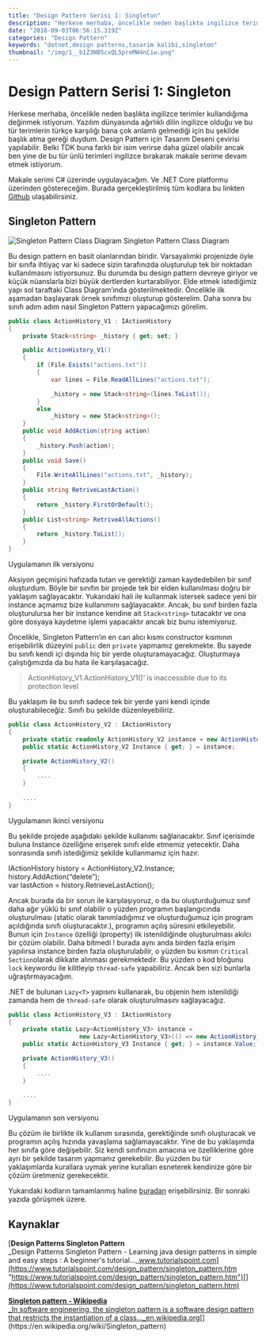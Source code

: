 ```yaml
---
title: "Design Pattern Serisi 1: Singleton"
description: "Herkese merhaba, öncelikle neden başlıkta ingilizce terimler kullandığıma değinmek istiyorum. Yazılım dünyasında ağırlıklı dilin ingilizce olduğu ve bu tür terimlerin türkçe karşılığı bana çok anlamlı gelmediği için bu şekilde başlık atma gereği duydum. Design Pattern için Tasarım Deseni çevirisi yapılabilir. Belki TDK buna farklı bir isim verirse daha güzel olabilir ancak ben yine de bu tür ünlü terimleri ingilizce bırakarak makale serime devam etmek istiyorum."
date: "2018-09-03T06:56:15.319Z"
categories: "Design Pattern"
keywords: "dotnet,design patterns,tasarim kalibi,singleton"
thumbnail: "/img/1__b1Z3NB5cxQL5preMW4nCiw.png"
---
```


# Design Pattern Serisi 1: Singleton

Herkese merhaba, öncelikle neden başlıkta ingilizce terimler kullandığıma değinmek istiyorum. Yazılım dünyasında ağırlıklı dilin ingilizce olduğu ve bu tür terimlerin türkçe karşılığı bana çok anlamlı gelmediği için bu şekilde başlık atma gereği duydum. Design Pattern için Tasarım Deseni çevirisi yapılabilir. Belki TDK buna farklı bir isim verirse daha güzel olabilir ancak ben yine de bu tür ünlü terimleri ingilizce bırakarak makale serime devam etmek istiyorum.

Makale serimi C# üzerinde uygulayacağım. Ve .NET Core platformu üzerinden göstereceğim. Burada gerçekleştirilmiş tüm kodlara bu linkten [Github](https://github.com/lyzerk/medium/tree/master/DesignPatternSingleton) ulaşabilirsiniz.

## Singleton Pattern

![Singleton Pattern Class Diagram](/img/1__b1Z3NB5cxQL5preMW4nCiw.png)
Singleton Pattern Class Diagram

Bu design pattern en basit olanlarından biridir. Varsayalımki projenizde öyle bir sınıfa ihtiyaç var ki sadece sizin tarafınızda oluşturulup tek bir noktadan kullanılmasını istiyorsunuz. Bu durumda bu design pattern devreye giriyor ve küçük nüanslarla bizi büyük dertlerden kurtarabiliyor. Elde etmek istediğimiz yapı sol taraftaki Class Diagram’ında gösterilmektedir. Öncelikle ilk aşamadan başlayarak örnek sınıfımızı oluşturup gösterelim. Daha sonra bu sınıfı adım adım nasıl Singleton Pattern yapacağımızı görelim.

```csharp
public class ActionHistory_V1 : IActionHistory
{
    private Stack<string> _history { get; set; }

    public ActionHistory_V1()
    {
        if (File.Exists("actions.txt"))
        {
            var lines = File.ReadAllLines("actions.txt");

            _history = new Stack<string>(lines.ToList());
        }
        else
            _history = new Stack<string>();
    }
    public void AddAction(string action)
    {
        _history.Push(action);
    }
    public void Save()
    {
        File.WriteAllLines("actions.txt", _history);
    }
    public string RetriveLastAction()
    {
        return _history.FirstOrDefault();
    }
    public List<string> RetriveAllActions()
    {
        return _history.ToList();
    }
}
```

Uygulamanın ilk versiyonu

Aksiyon geçmişini hafızada tutan ve gerektiği zaman kaydedebilen bir sınıf oluşturdum. Böyle bir sınıfın bir projede tek bir elden kullanılması doğru bir yaklaşım sağlayacaktır. Yukarıdaki hali ile kullanmak istersek sadece yeni bir instance açmamız bize kullanımını sağlayacaktır. Ancak, bu sınıf birden fazla oluşturulursa her bir instance kendine ait `Stack<string>` tutacaktır ve ona göre dosyaya kaydetme işlemi yapacaktır ancak biz bunu istemiyoruz.

Öncelikle, Singleton Pattern’ın en can alıcı kısmı constructor kısmının erişebilirlik düzeyini `public` den `private` yapmamız gerekmekte. Bu sayede bu sınıfı kendi içi dışında hiç bir yerde oluşturamayacağız. Oluşturmaya çalıştığımızda da bu hata ile karşılaşacağız.

> ActionHistory\_V1.ActionHistory\_V1()’ is inaccessible due to its protection level

Bu yaklaşım ile bu sınıfı sadece tek bir yerde yani kendi içinde oluşturabileceğiz. Sınıfı bu şekilde düzenleyebiliriz.

```csharp
public class ActionHistory_V2 : IActionHistory
{
    private static readonly ActionHistory_V2 instance = new ActionHistory_V2();
    public static ActionHistory_V2 Instance { get; } = instance;

    private ActionHistory_V2()
    {
        ....
    }
    
    ....
}
```

Uygulamanın ikinci versiyonu

Bu şekilde projede aşağıdaki şekilde kullanımı sağlanacaktır. Sınıf içerisinde buluna Instance özelliğine erişerek sınıfı elde etmemiz yetecektir. Daha sonrasında sınıfı istediğimiz şekilde kullanmamız için hazır.

IActionHistory history = ActionHistory\_V2.Instance;  
history.AddAction(“delete”);  
var lastAction = history.RetrieveLastAction();

Ancak burada da bir sorun ile karşılaşıyoruz, o da bu oluşturduğumuz sınıf daha ağır yüklü bi sınıf olabilir o yüzden programın başlangıcında oluşturulması (static olarak tanımladığımız ve oluşturduğumuz için program açıldığında sınıfı oluşturacaktır.), programın açılış süresini etkileyebilir. Bunun için `Instance` özelliği (property) ilk istenildiğinde oluşturulması akılcı bir çözüm olabilir. Daha bitmedi ! burada aynı anda birden fazla erişim yapılırsa instance birden fazla oluşturulabilir, o yüzden bu kısmın `Critical Section`olarak dikkate alınması gerekmektedir. Bu yüzden o kod bloğunu `lock` keywordu ile kilitleyip `thread-safe` yapabiliriz. Ancak ben sizi bunlarla uğraştırmayacağım.

.NET de bulunan `Lazy<T>` yapısını kullanarak, bu objenin hem istenildiği zamanda hem de `thread-safe` olarak oluşturulmasını sağlayacağız.

```csharp
public class ActionHistory_V3 : IActionHistory
{
    private static Lazy<ActionHistory_V3> instance =
                    new Lazy<ActionHistory_V3>(() => new ActionHistory_V3());
    public static ActionHistory_V3 Instance { get; } = instance.Value;

    private ActionHistory_V3()
    {
        ....
    }
    
    ....
}
```

Uygulamanın son versiyonu

Bu çözüm ile birlikte ilk kullanım sırasında, gerektiğinde sınıfı oluşturacak ve programın açılış hızında yavaşlama sağlamayacaktır. Yine de bu yaklaşımda her sınıfa göre değişebilir. Siz kendi sınıfınızın amacına ve özelliklerine göre ayrı bir şekilde tasarım yapmanız gerekebilir. Bu yüzden bu tür yaklaşımlarda kurallara uymak yerine kuralları esneterek kendinize göre bir çözüm üretmeniz gerekecektir.

Yukarıdaki kodların tamamlanmış haline [buradan](https://github.com/lyzerk/medium/tree/master/DesignPatternSingleton) erişebilirsiniz. Bir sonraki yazıda görüşmek üzere.

## Kaynaklar

[**Design Patterns Singleton Pattern**  
_Design Patterns Singleton Pattern - Learning java design patterns in simple and easy steps : A beginner's tutorial…_www.tutorialspoint.com](https://www.tutorialspoint.com/design_pattern/singleton_pattern.htm "https://www.tutorialspoint.com/design_pattern/singleton_pattern.htm")[](https://www.tutorialspoint.com/design_pattern/singleton_pattern.htm)

[**Singleton pattern - Wikipedia**  
_In software engineering, the singleton pattern is a software design pattern that restricts the instantiation of a class…_en.wikipedia.org](https://en.wikipedia.org/wiki/Singleton_pattern "https://en.wikipedia.org/wiki/Singleton_pattern")[](https://en.wikipedia.org/wiki/Singleton_pattern)